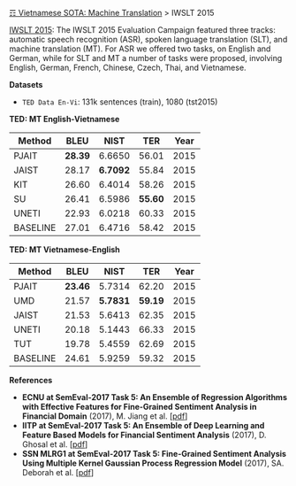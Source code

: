 [☶ Vietnamese SOTA: Machine Translation](https://github.com/magizbox/underthesea/wiki/Vietnamese-NLP-SOTA#machine-translation) > IWSLT 2015

[IWSLT 2015](http://workshop2015.iwslt.org/): The IWSLT 2015 Evaluation Campaign featured three tracks: automatic speech recognition (ASR), spoken language translation (SLT), and machine translation (MT). For ASR we offered two tasks, on English and German, while for SLT and MT a number of tasks were proposed, involving English, German, French, Chinese, Czech, Thai, and Vietnamese.

**Datasets**

* `TED Data En-Vi`: 131k sentences (train), 1080 (tst2015) 

**TED: MT English-Vietnamese**

| Method    | BLEU   | NIST    | TER   | Year |
|-----------|--------|---------|-------|------|
| PJAIT     | **28.39**  | 6.6650  | 56.01 | 2015 |
| JAIST     | 28.17  | **6.7092**  | 55.84 | 2015 |
| KIT       | 26.60  | 6.4014  | 58.26 | 2015 |
| SU        | 26.41  | 6.5986  | **55.60** | 2015 |
| UNETI     | 22.93  | 6.0218  | 60.33 | 2015 |
| BASELINE  | 27.01  | 6.4716  | 58.42 | 2015 |

**TED: MT Vietnamese-English**

| Method    | BLEU   | NIST    | TER   | Year |
|-----------|--------|---------|-------|------|
| PJAIT     | **23.46**  | 5.7314  | 62.20 | 2015 |
| UMD       | 21.57  | **5.7831**  | **59.19** | 2015 |
| JAIST     | 21.53  | 5.6413  | 62.35 | 2015 |
| UNETI     | 20.18  | 5.1443  | 66.33 | 2015 |
| TUT       | 19.78  | 5.4559  | 62.69 | 2015 |
| BASELINE  | 24.61  | 5.9259  | 59.32 | 2015 |

**References**

* **ECNU at SemEval-2017 Task 5: An Ensemble of Regression Algorithms with Effective Features for Fine-Grained Sentiment Analysis in Financial Domain** (2017), M. Jiang et al. [[pdf](http://nlp.arizona.edu/SemEval-2017/pdf/SemEval152.pdf)]
* **IITP at SemEval-2017 Task 5: An Ensemble of Deep Learning and Feature Based Models for Financial Sentiment Analysis** (2017), D. Ghosal et al. [[pdf](http://nlp.arizona.edu/SemEval-2017/pdf/SemEval152.pdf)]
* **SSN MLRG1 at SemEval-2017 Task 5: Fine-Grained Sentiment Analysis Using Multiple Kernel Gaussian Process Regression Model** (2017), SA. Deborah et al. [[pdf](http://nlp.arizona.edu/SemEval-2017/pdf/SemEval139.pdf)]
